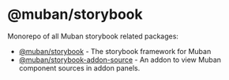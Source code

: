 # @muban/storybook

Monorepo of all Muban storybook related packages:

* [@muban/storybook](./packages/muban-storybook) - The storybook framework for Muban
* [@muban/storybook-addon-source](./packages/muban-storybook-addon-source) - An addon to view Muban component sources
 in addon panels.